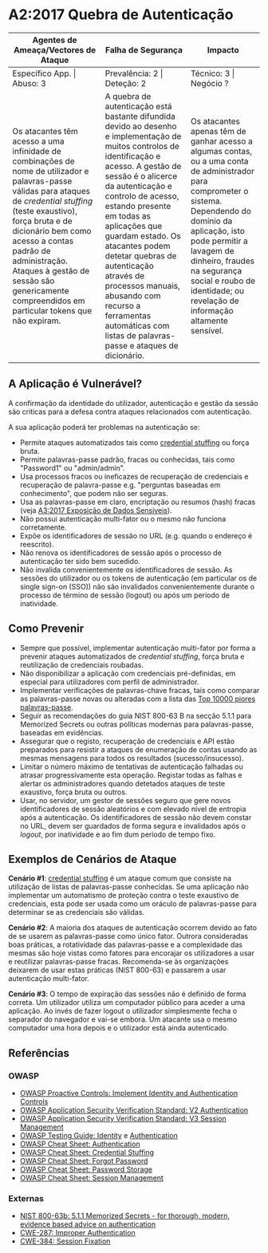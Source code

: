 # A2:2017 Quebra de Autenticação


| Agentes de Ameaça/Vectores de Ataque | Falha de Segurança | Impacto |
| -- | -- | -- |
| Específico App. \| Abuso: 3 | Prevalência: 2 \| Deteção: 2 | Técnico: 3 \| Negócio ? |
| Os atacantes têm acesso a uma infinidade de combinações de nome de utilizador e palavras-passe válidas para ataques de _credential stuffing_ (teste exaustivo), força bruta e de dicionário bem como acesso a contas padrão de administração. Ataques à gestão de sessão são genericamente compreendidos em particular tokens que não expiram. | A quebra de autenticação está bastante difundida devido ao desenho e implementação de muitos controlos de identificação e acesso. A gestão de sessão é o alicerce da autenticação e controlo de acesso, estando presente em todas as aplicações que guardam estado. Os atacantes podem detetar quebras de autenticação através de processos manuais, abusando com recurso a ferramentas automáticas com listas de palavras-passe e ataques de dicionário. | Os atacantes apenas têm de ganhar acesso a algumas contas, ou a uma conta de administrador para comprometer o sistema. Dependendo do domínio da aplicação, isto pode permitir a lavagem de dinheiro, fraudes na segurança social e roubo de identidade; ou revelação de informação altamente sensível. |

## A Aplicação é Vulnerável?

A confirmação da identidade do utilizador, autenticação e gestão da sessão são
críticas para a defesa contra ataques relacionados com autenticação.

A sua aplicação poderá ter problemas na autenticação se:

* Permite ataques automatizados tais como [credential stuffing][0xa21] ou força
  bruta.
* Permite palavras-passe padrão, fracas ou conhecidas, tais como "Password1" ou
  "admin/admin".
* Usa processos fracos ou ineficazes de recuperação de credenciais e recuperação
  de palavra-passe e.g. "perguntas baseadas em conhecimento", que podem não ser
  seguras.
* Usa as palavras-passe em claro, encriptação ou resumos (hash) fracas (veja
  [A3:2017 Exposição de Dados Sensíveis][0xa22]).
* Não possui autenticação multi-fator ou o mesmo não funciona corretamente.
* Expõe os identificadores de sessão no URL (e.g. quando o endereço é
  reescrito).
* Não renova os identificadores de sessão após o processo de autenticação ter
  sido bem sucedido.
* Não invalida convenientemente os identificadores de sessão. As sessões do
  utilizador ou os tokens de autenticação (em particular os de single sign-on
  (SSO)) não são invalidados convenientemente durante o processo de término de
  sessão (logout) ou após um período de inatividade.

## Como Prevenir

* Sempre que possível, implementar autenticação multi-fator por forma a prevenir
  ataques automatizados de _credential stuffing_, força bruta e reutilização de
  credenciais roubadas.
* Não disponibilizar a aplicação com credenciais pré-definidas, em especial para
  utilizadores com perfil de administrador.
* Implementar verificações de palavras-chave fracas, tais como comparar as
  palavras-passe novas ou alteradas com a lista das [Top 10000 piores
  palavras-passe][0xa23].
* Seguir as recomendações do guia NIST 800-63 B na secção 5.1.1 para Memorized
  Secrets ou outras políticas modernas para palavras-passe, baseadas em
  evidências.
* Assegurar que o registo, recuperação de credenciais e API estão preparados
  para resistir a ataques de enumeração de contas usando as mesmas mensagens
  para todos os resultados (sucesso/insucesso).
* Limitar o número máximo de tentativas de autenticação falhadas ou atrasar
  progressivamente esta operação. Registar todas as falhas e alertar os
  administradores quando detetados ataques de teste exaustivo, força bruta ou
  outros.
* Usar, no servidor, um gestor de sessões seguro que gere novos identificadores
  de sessão aleatórios e com elevado nível de entropia após a autenticação. Os
  identificadores de sessão não devem constar no URL, devem ser guardados de
  forma segura e invalidados após o _logout_, por inatividade e ao fim dum
  período de tempo fixo.

## Exemplos de Cenários de Ataque

**Cenário #1**: [credential stuffing][0xa21] é um ataque comum que consiste na
utilização de listas de palavras-passe conhecidas. Se uma aplicação não
implementar um automatismo de proteção contra o teste exaustivo de credenciais,
esta pode ser usada como um oráculo de palavras-passe para determinar se as
credenciais são válidas.

**Cenário #2**: A maioria dos ataques de autenticação ocorrem devido ao fato de
se usarem as palavras-passe como único fator. Outrora consideradas boas
práticas, a rotatividade das palavras-passe e a complexidade das mesmas são hoje
vistas como fatores para encorajar os utilizadores a usar e reutilizar
palavras-passe fracas. Recomenda-se às organizações deixarem de usar estas
práticas (NIST 800-63) e passarem a usar autenticação multi-fator.

**Cenário #3**: O tempo de expiração das sessões não é definido de forma
correta. Um utilizador utiliza um computador público para aceder a uma
aplicação. Ao invés de fazer logout o utilizador simplesmente fecha o separador
do navegador e vai-se embora. Um atacante usa o mesmo computador uma hora depois
e o utilizador está ainda autenticado.

## Referências

### OWASP

* [OWASP Proactive Controls: Implement Identity and Authentication Controls][0xa27]
* [OWASP Application Security Verification Standard: V2 Authentication][0xa28]
* [OWASP Application Security Verification Standard: V3 Session Management][0xa29]
* [OWASP Testing Guide: Identity][0xa210] e [Authentication][0xa211]
* [OWASP Cheat Sheet: Authentication][0xa212]
* [OWASP Cheat Sheet: Credential Stuffing][0xa213]
* [OWASP Cheat Sheet: Forgot Password][0xa214]
* [OWASP Cheat Sheet: Password Storage][0xa215]
* [OWASP Cheat Sheet: Session Management][0xa216]

### Externas

* [NIST 800-63b: 5.1.1 Memorized Secrets - for thorough, modern, evidence based
  advice on authentication][0xa217]
* [CWE-287: Improper Authentication][0xa218]
* [CWE-384: Session Fixation][0xa219]

[0xa21]: https://wiki.owasp.org/index.php/Credential_stuffing
[0xa22]: 0xa3-sensitive-data-disclosure.md
[0xa23]: https://github.com/danielmiessler/SecLists/tree/master/Passwords
[0xa24]: https://pages.nist.gov/800-63-3/sp800-63b.html#memsecret
[0xa25]: https://wiki.owasp.org/index.php/Credential_stuffing
[0xa26]: https://github.com/danielmiessler/SecLists
[0xa27]: https://wiki.owasp.org/index.php/OWASP_Proactive_Controls#5:_Implement_Identity_and_Authentication_Controls
[0xa28]: https://wiki.owasp.org/index.php/ASVS_V2_Authentication
[0xa29]: https://wiki.owasp.org/index.php/ASVS_V3_Session_Management
[0xa210]: https://wiki.owasp.org/index.php/Testing_Identity_Management
[0xa211]: https://wiki.owasp.org/index.php/Testing_for_authentication
[0xa212]: https://wiki.owasp.org/index.php/Authentication_Cheat_Sheet
[0xa213]: https://wiki.owasp.org/index.php/Credential_Stuffing_Prevention_Cheat_Sheet
[0xa214]: https://wiki.owasp.org/index.php/Forgot_Password_Cheat_Sheet
[0xa215]: https://wiki.owasp.org/index.php/Password_Storage_Cheat_Sheet
[0xa216]: https://wiki.owasp.org/index.php/Session_Management_Cheat_Sheet
[0xa217]: https://pages.nist.gov/800-63-3/sp800-63b.html#memsecret
[0xa218]: https://cwe.mitre.org/data/definitions/287.html
[0xa219]: https://cwe.mitre.org/data/definitions/384.html

